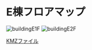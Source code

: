 # E棟フロアマップ

![buildingE1F](https://cloud.githubusercontent.com/assets/13146549/16907868/12b60604-4d02-11e6-832b-be2a47f18bf2.png)
![buildingE2F](https://cloud.githubusercontent.com/assets/13146549/16908329/940a63be-4d05-11e6-86c2-dd37cfca0dac.png)

[KMZファイル](https://github.com/rinaaaoda/AGU_Sagamihara_baseMap/blob/master/BuidlingE/BuildingE_v2.kmz)
